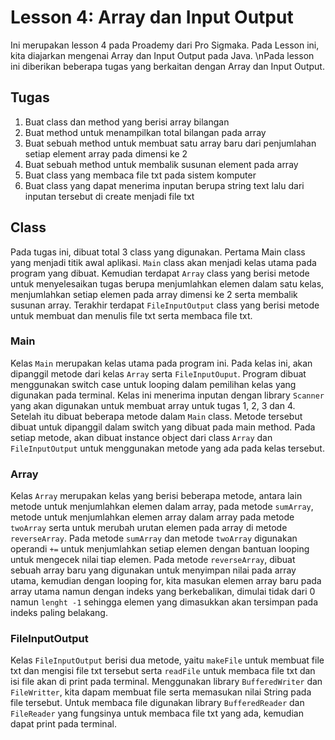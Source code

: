 # Lesson 4: Array dan Input Output
Ini merupakan lesson 4 pada Proademy dari Pro Sigmaka. Pada Lesson ini, kita diajarkan mengenai Array dan Input Output pada Java.
\nPada lesson ini diberikan beberapa tugas yang berkaitan dengan Array dan Input Output.

## Tugas
1. Buat class dan method yang berisi array bilangan
2. Buat method untuk menampilkan total bilangan pada array
3. Buat sebuah method untuk membuat satu array baru dari penjumlahan setiap element array pada dimensi ke 2
4. Buat sebuah method untuk membalik susunan element pada array
5. Buat class yang membaca file txt pada sistem komputer
6. Buat class yang dapat menerima inputan berupa string text lalu dari inputan tersebut di create menjadi file txt

## Class
Pada tugas ini, dibuat total 3 class yang digunakan. Pertama Main class yang menjadi titik awal aplikasi. `Main` class akan menjadi kelas utama pada program yang dibuat.
Kemudian terdapat `Array` class yang berisi metode untuk menyelesaikan tugas berupa menjumlahkan elemen dalam satu kelas, menjumlahkan setiap elemen pada array dimensi ke 2 serta membalik susunan array.
Terakhir terdapat `FileInputOutput` class yang berisi metode untuk membuat dan menulis file txt serta membaca file txt.

### Main
Kelas `Main` merupakan kelas utama pada program ini. Pada kelas ini, akan dipanggil metode dari kelas `Array` serta `FileInputOuput`. Program dibuat menggunakan switch case untuk looping dalam pemilihan kelas yang digunakan
pada terminal. Kelas ini menerima inputan dengan library `Scanner` yang akan digunakan untuk membuat array untuk tugas 1, 2, 3 dan 4. Setelah itu dibuat beberapa metode dalam `Main` class. Metode tersebut dibuat untuk dipanggil dalam
switch yang dibuat pada main method. Pada setiap metode, akan dibuat instance object dari class `Array` dan `FileInputOutput` untuk menggunakan metode yang ada pada kelas tersebut.

### Array
Kelas `Array` merupakan kelas yang berisi beberapa metode, antara lain metode untuk menjumlahkan elemen dalam array, pada metode `sumArray`, metode untuk menjumlahkan elemen array dalam array pada metode `twoArray` serta untuk merubah urutan elemen pada array di metode `reverseArray`. Pada metode `sumArray` dan metode `twoArray` digunakan operandi `+=` untuk menjumlahkan setiap elemen dengan bantuan looping untuk mengecek nilai tiap elemen. Pada metode `reverseArray`, dibuat sebuah array baru yang digunakan untuk menyimpan nilai pada array utama, kemudian dengan looping for, kita masukan elemen array baru pada array utama namun dengan indeks yang berkebalikan, dimulai tidak dari 0 namun `lenght -1` sehingga elemen yang dimasukkan akan tersimpan pada indeks paling belakang.

### FileInputOutput
Kelas `FileInputOutput` berisi dua metode, yaitu `makeFile` untuk membuat file txt dan mengisi file txt tersebut serta `readFile` untuk membaca file txt dan isi file akan di print pada terminal. Menggunakan library `BufferedWriter` dan `FileWritter`, kita dapam membuat file serta memasukan nilai String pada file tersebut. Untuk membaca file digunakan library `BufferedReader` dan `FileReader` yang fungsinya untuk membaca file txt yang ada, kemudian dapat print pada terminal.
